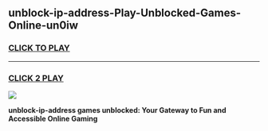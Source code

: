 
## unblock-ip-address-Play-Unblocked-Games-Online-un0iw
<h3>
<a href="https://premium76.site?title=unblock-ip-address&ref=25A">CLICK TO PLAY</a></h3>
<hr>

<h3>
<a href="https://premium76.site?title=unblock-ip-address&ref=25A">CLICK 2 PLAY</a>
  
</h3>

<a href="https://premium76.site?title=unblock-ip-address&ref=25A"><img src="https://clearcache.store/games.png"></a>


**unblock-ip-address games unblocked: Your Gateway to Fun and Accessible Online Gaming**
